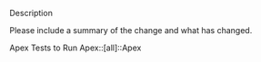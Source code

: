 Description

Please include a summary of the change and what has changed.


Apex Tests to Run
Apex::[all]::Apex